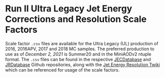 # Run II Ultra Legacy Jet Energy Corrections and Resolution Scale Factors
Scale factor `.csv` files are available for the Ultra Legacy (UL) production of 2016, 2016APV, 2017 and 2018 MC samples. The preferred production to use as of _December 2, 2021_ is Summer20 and in the MiniAODv2 ntuple format. The `.csv` files can be found in the respective [JECDatabase](https://github.com/cms-jet/JECDatabase) and [JRDatabase](https://github.com/cms-jet/JRDatabase) Github repositories, along with the [Jet Energy Resolution Twiki](https://twiki.cern.ch/twiki/bin/view/CMS/JetResolution) which can be referenced for usage of the scale factors.

